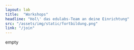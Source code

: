 ```yaml
---
layout: lab
title:  "Workshops"
headline: "Hol\' das edulabs-Team an deine Einrichtung"
src: "/assets/img/static/fortbildung.png"
link: "/join"
---
```

empty
